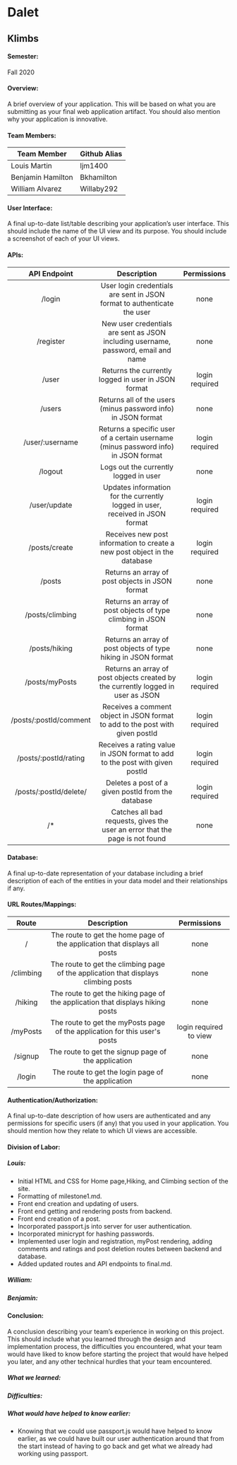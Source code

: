 # Dalet
## Klimbs

#### Semester: 
Fall 2020
#### Overview: 
A brief overview of your application. This will be based on what you are submitting as your final web application artifact. You should also mention why your application is innovative.

#### Team Members:  

| Team Member       | Github Alias |
|-------------------|--------------|
| Louis Martin      | ljm1400      |
| Benjamin Hamilton | Bkhamilton   |
| William Alvarez   | Willaby292   |

#### User Interface: 
A final up-to-date list/table describing your application’s user interface. This should include the name of the UI view and its purpose. You should include a screenshot of each of your UI views.

#### APIs: 

|      API Endpoint      |                                     Description                                     |       Permissions      |
|:----------------------:|:-----------------------------------------------------------------------------------:|:----------------------:|
| /login                 | User login credentials are sent in JSON format to authenticate the user             | none                   |
| /register              | New user credentials are sent as JSON including username, password, email and name  | none                   |
| /user                  | Returns the currently logged in user in JSON format                                 | login required         |
| /users                 | Returns all of the users (minus password info) in JSON format                       | none                   |
| /user/:username        | Returns a specific user of a certain username (minus password info) in JSON format  | login required         |
| /logout                | Logs out the currently logged in user                                               | none                   |
| /user/update           | Updates information for the currently logged in user, received in JSON format       | login required         |
| /posts/create          | Receives new post information to create a new post object in the database           | login required         |
| /posts                 | Returns an array of post objects in JSON format                                     | none                   |
| /posts/climbing        | Returns an array of post objects of type climbing in JSON format                    | none                   |
| /posts/hiking          | Returns an array of post objects of type hiking in JSON format                      | none                   |
| /posts/myPosts         | Returns an array of post objects created by the currently logged in user as JSON    | login required         |
| /posts/:postId/comment | Receives a comment object in JSON format to add to the post with given postId       | login required         |
| /posts/:postId/rating  | Receives a rating value in JSON format to add to the post with given postId         | login required         |
| /posts/:postId/delete/ | Deletes a post of a given postId from the database                                  | login required         |
| /*                     | Catches all bad requests, gives the user an error that the page is not found        | none                   |

#### Database: 
A final up-to-date representation of your database including a brief description of each of the entities in your data model and their relationships if any.

#### URL Routes/Mappings: 

|          Route         |                                     Description                                     |       Permissions      |
|:----------------------:|:-----------------------------------------------------------------------------------:|:----------------------:|
| /                      | The route to get the home page of the application that displays all posts           | none                   |
| /climbing              | The route to get the climbing page of the application that displays climbing posts  | none                   |
| /hiking                | The route to get the hiking page of the application that displays hiking posts      | none                   |
| /myPosts               | The route to get the myPosts page of the application for this user's posts          | login required to view |
| /signup                | The route to get the signup page of the application                                 | none                   |
| /login                 | The route to get the login page of the application                                  | none                   |


#### Authentication/Authorization: 
A final up-to-date description of how users are authenticated and any permissions for specific users (if any) that you used in your application. You should mention how they relate to which UI views are accessible.

#### Division of Labor: 

##### Louis:
- Initial HTML and CSS for Home page,Hiking, and Climbing section of the site.
- Formatting of milestone1.md.
- Front end creation and updating of users.
- Front end getting and rendering posts from backend.
- Front end creation of a post.
- Incorporated passport.js into server for user authentication.
- Incorporated minicrypt for hashing passwords.
- Implemented user login and registration, myPost rendering, adding comments and ratings and post deletion routes between backend and database.
- Added updated routes and API endpoints to final.md.

##### William:

##### Benjamin: 

#### Conclusion: 
A conclusion describing your team’s experience in working on this project. This should include what you learned through the design and implementation process, the difficulties you encountered, what your team would have liked to know before starting the project that would have helped you later, and any other technical hurdles that your team encountered.
##### What we learned: 

##### Difficulties:

##### What would have helped to know earlier:
- Knowing that we could use passport.js would have helped to know earlier, as we could have built our user authentication around that from the start instead of having to go back and get what we already had working using passport.
